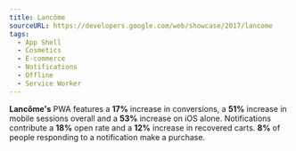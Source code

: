 ```yaml
---
title: Lancôme
sourceURL: https://developers.google.com/web/showcase/2017/lancome
tags:
  - App Shell
  - Cosmetics
  - E-commerce
  - Notifications
  - Offline
  - Service Worker
---
```


**Lancôme's** PWA features a **17%** increase in conversions, a **51%** increase in mobile sessions overall and a **53%** increase on iOS alone. Notifications contribute a **18%** open rate and a **12%** increase in recovered carts. **8%** of people responding to a notification make a purchase.
